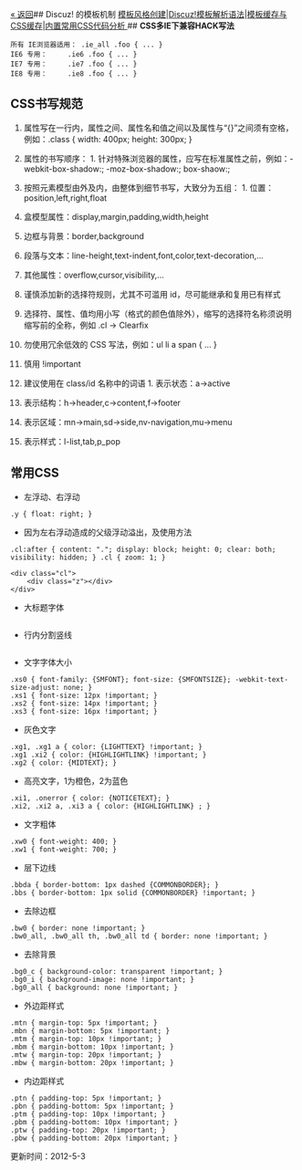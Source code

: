 [« 返回](?ac=document&page=dev)## Discuz! 的模板机制
[模板风格创建](?ac=document&page=dev_template)|[Discuz!模板解析语法](?ac=document&page=template_coderule)|[模板缓存与CSS缓存](?ac=document&page=template_css)|[内置常用CSS代码分析 ](?ac=document&page=template_sample)## **CSS多IE下兼容HACK写法**
```	
所有 IE浏览器适用：	.ie_all .foo { ... }
IE6 专用：		.ie6 .foo { ... }
IE7 专用：		.ie7 .foo { ... }
IE8 专用：		.ie8 .foo { ... }

```
## **CSS书写规范**
1.  属性写在一行内，属性之间、属性名和值之间以及属性与“{}”之间须有空格，例如：.class { width: 400px; height: 300px; } 
1.  属性的书写顺序： 1.  针对特殊浏览器的属性，应写在标准属性之前，例如：-webkit-box-shadow:; -moz-box-shadow:; box-shaow:; 
1.  按照元素模型由外及内，由整体到细节书写，大致分为五组： 1. 位置：position,left,right,float 
1. 盒模型属性：display,margin,padding,width,height 
1. 边框与背景：border,background 
1. 段落与文本：line-height,text-indent,font,color,text-decoration,... 
1. 其他属性：overflow,cursor,visibility,... 




1.  谨慎添加新的选择符规则，尤其不可滥用 id，尽可能继承和复用已有样式 
1.  选择符、属性、值均用小写（格式的颜色值除外），缩写的选择符名称须说明缩写前的全称，例如 .cl -> Clearfix 
1.  勿使用冗余低效的 CSS 写法，例如：ul li a span { ... } 
1.  慎用 !important 
1.  建议使用在 class/id 名称中的词语 1.  表示状态：a->active 
1.  表示结构：h->header,c->content,f->footer 
1.  表示区域：mn->main,sd->side,nv-navigation,mu->menu 
1.  表示样式：l-list,tab,p_pop 



## **常用CSS**
-  左浮动、右浮动 

```	.z { float: left; }
.y { float: right; }
```
-  因为左右浮动造成的父级浮动溢出，及使用方法 

```	
.cl:after { content: "."; display: block; height: 0; clear: both; visibility: hidden; } .cl { zoom: 1; }

<div class="cl">
    <div class="z"></div>
</div>

```
-  大标题字体 

```	.wx, .ph { font-family: "Microsoft YaHei", "Hiragino Sans GB", STHeiti, Tahoma, SimHei, sans-serif; font-weight: 100; }
```
-  行内分割竖线 

```	.pipe { margin: 0 5px; color: #CCC; }
```
-  文字字体大小 

```	
.xs0 { font-family: {SMFONT}; font-size: {SMFONTSIZE}; -webkit-text-size-adjust: none; }
.xs1 { font-size: 12px !important; }
.xs2 { font-size: 14px !important; }
.xs3 { font-size: 16px !important; }

```
-  灰色文字 

```	
.xg1, .xg1 a { color: {LIGHTTEXT} !important; }
.xg1 .xi2 { color: {HIGHLIGHTLINK} !important; }
.xg2 { color: {MIDTEXT}; }
```
-  高亮文字，1为橙色，2为蓝色 

```	
.xi1, .onerror { color: {NOTICETEXT}; }
.xi2, .xi2 a, .xi3 a { color: {HIGHLIGHTLINK} ; }

```
-  文字粗体 

```	
.xw0 { font-weight: 400; }
.xw1 { font-weight: 700; }
```
-  层下边线 

```	
.bbda { border-bottom: 1px dashed {COMMONBORDER}; }
.bbs { border-bottom: 1px solid {COMMONBORDER} !important; }
```
-  去除边框 

```	
.bw0 { border: none !important; }
.bw0_all, .bw0_all th, .bw0_all td { border: none !important; }

```
-  去除背景 

```	
.bg0_c { background-color: transparent !important; }
.bg0_i { background-image: none !important; }
.bg0_all { background: none !important; }

```
-  外边距样式 

```	
.mtn { margin-top: 5px !important; }
.mbn { margin-bottom: 5px !important; }
.mtm { margin-top: 10px !important; }
.mbm { margin-bottom: 10px !important; }
.mtw { margin-top: 20px !important; }
.mbw { margin-bottom: 20px !important; }

```
-  内边距样式 

```	
.ptn { padding-top: 5px !important; }
.pbn { padding-bottom: 5px !important; }
.ptm { padding-top: 10px !important; }
.pbm { padding-bottom: 10px !important; }
.ptw { padding-top: 20px !important; }
.pbw { padding-bottom: 20px !important; }

```
更新时间：2012-5-3


